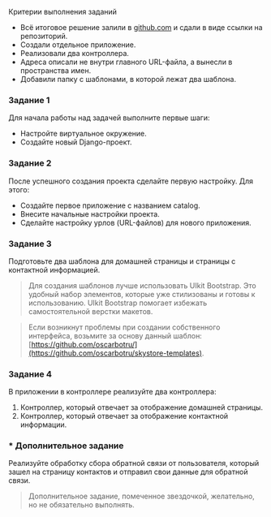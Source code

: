 Критерии выполнения заданий

* Всё итоговое решение залили в [github.com](https://github.com) и сдали в виде ссылки на репозиторий.
* Создали отдельное приложение.
* Реализовали два контроллера.
* Адреса описали не внутри главного URL-файла, а вынесли в пространства имен.
* Добавили папку с шаблонами, в которой лежат два шаблона.

### Задание 1

Для начала работы над задачей выполните первые шаги:

* Настройте виртуальное окружение.
* Создайте новый Django-проект.

### Задание 2

После успешного создания проекта сделайте первую настройку. Для этого:

* Создайте первое приложение с названием catalog.
* Внесите начальные настройки проекта.
* Сделайте настройку урлов (URL-файлов) для нового приложения.

### Задание 3

Подготовьте два шаблона для домашней страницы и страницы с контактной информацией.
> Для создания шаблонов лучше использовать UIkit Bootstrap. Это удобный набор элементов, которые уже стилизованы и
> готовы к
> использованию. UIkit Bootstrap помогает избежать самостоятельной верстки макетов.

> Если возникнут проблемы при создании собственного интерфейса, возьмите за основу данный
> шаблон: [https://github.com/oscarbotru/](https://github.com/oscarbotru/skystore-templates).

### Задание 4

В приложении в контроллере реализуйте два контроллера:

1. Контроллер, который отвечает за отображение домашней страницы.
2. Контроллер, который отвечает за отображение контактной информации.

### * Дополнительное задание

Реализуйте обработку сбора обратной связи от пользователя, который зашел на страницу контактов и отправил свои данные
для обратной связи.
> Дополнительное задание, помеченное звездочкой, желательно, но не обязательно выполнять.